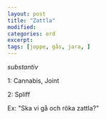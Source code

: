 ```yaml
---
layout: post
title: "Zattla"
modified:
categories: ord
excerpt:
tags: [joppe, gås, jara, ]
---
```


*substantiv*

1: Cannabis, Joint

2: Spliff

Ex: "Ska vi gå och röka zattla?"





